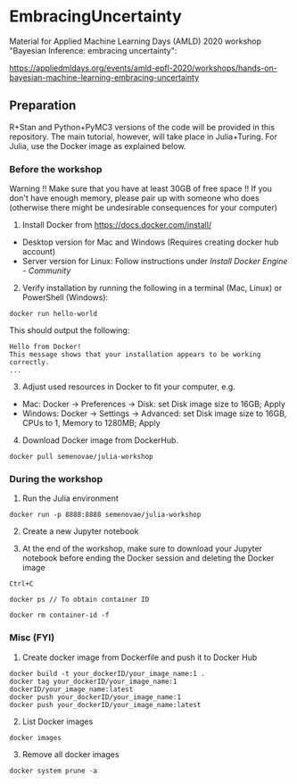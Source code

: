 # EmbracingUncertainty
Material for Applied Machine Learning Days (AMLD) 2020 workshop "Bayesian Inference: embracing uncertainty": 

https://appliedmldays.org/events/amld-epfl-2020/workshops/hands-on-bayesian-machine-learning-embracing-uncertainty

## Preparation

R+Stan and Python+PyMC3 versions of the code will be provided in this repository. The main tutorial, however, will take place in Julia+Turing. For Julia, use the Docker image as explained below. 

### Before the workshop
Warning !! Make sure that you have at least 30GB of free space !! If you don't have enough memory, please pair up with someone who does (otherwise there might be undesirable consequences for your computer)

1. Install Docker from https://docs.docker.com/install/
* Desktop version for Mac and Windows (Requires creating docker hub account)
* Server version for Linux: Follow instructions under *Install Docker Engine - Community*

2. Verify installation by running the following in a terminal (Mac, Linux) or PowerShell (Windows):

```docker run hello-world```

This should output the following:

```
Hello from Docker!
This message shows that your installation appears to be working correctly.
...
```

3. Adjust used resources in Docker to fit your computer, e.g.
* Mac: Docker -> Preferences -> Disk: set Disk image size to 16GB; Apply
* Windows: Docker -> Settings -> Advanced: set Disk image size to 16GB, CPUs to 1, Memory to 1280MB; Apply

4. Download Docker image from DockerHub.

```docker pull semenovae/julia-workshop```

### During the workshop

1. Run the Julia environment

``` docker run -p 8888:8888 semenovae/julia-workshop  ```

2. Create a new Jupyter notebook

3. At the end of the workshop, make sure to download your Jupyter notebook before ending the Docker session and deleting the Docker image
```
Ctrl+C

docker ps // To obtain container ID

docker rm container-id -f

```

### Misc (FYI)
1. Create docker image from Dockerfile and push it to Docker Hub

```
docker build -t your_dockerID/your_image_name:1 .
docker tag your_dockerID/your_image_name:1 dockerID/your_image_name:latest
docker push your_dockerID/your_image_name:1
docker push your_dockerID/your_image_name:latest
```

2. List Docker images

```
docker images
```

3. Remove all docker images

```
docker system prune -a
```




